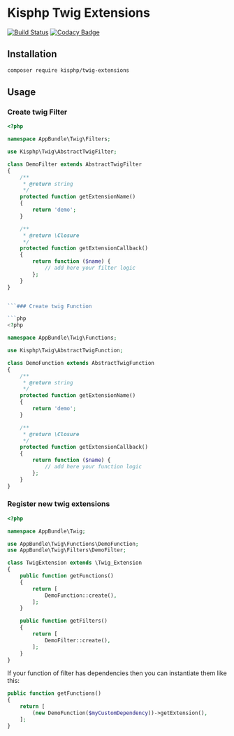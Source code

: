 # Kisphp Twig Extensions

[![Build Status](https://travis-ci.org/kisphp/twig-extensions.svg?branch=master)](https://travis-ci.org/kisphp/twig-extensions)
[![Codacy Badge](https://api.codacy.com/project/badge/Grade/918d91ce791d4213b57f6429e33eb477)](https://www.codacy.com/app/mariusbogdan83/twig-extensions?utm_source=github.com&amp;utm_medium=referral&amp;utm_content=kisphp/twig-extensions&amp;utm_campaign=Badge_Grade)

## Installation

```bash
composer require kisphp/twig-extensions
```

## Usage

### Create twig Filter

```php
<?php

namespace AppBundle\Twig\Filters;

use Kisphp\Twig\AbstractTwigFilter;

class DemoFilter extends AbstractTwigFilter
{
    /**
     * @return string
     */
    protected function getExtensionName()
    {
        return 'demo';
    }

    /**
     * @return \Closure
     */
    protected function getExtensionCallback()
    {
        return function ($name) {
            // add here your filter logic
        };
    }
}


```### Create twig Function

```php
<?php

namespace AppBundle\Twig\Functions;

use Kisphp\Twig\AbstractTwigFunction;

class DemoFunction extends AbstractTwigFunction
{
    /**
     * @return string
     */
    protected function getExtensionName()
    {
        return 'demo';
    }

    /**
     * @return \Closure
     */
    protected function getExtensionCallback()
    {
        return function ($name) {
            // add here your function logic
        };
    }
}

```

### Register new twig extensions

```php
<?php

namespace AppBundle\Twig;

use AppBundle\Twig\Functions\DemoFunction;
use AppBundle\Twig\Filters\DemoFilter;

class TwigExtension extends \Twig_Extension
{
    public function getFunctions()
    {
        return [
            DemoFunction::create(),
        ];
    }

    public function getFilters()
    {
        return [
            DemoFilter::create(),
        ];
    }
}
```

If your function of filter has dependencies then you can instantiate them like this:

```php
public function getFunctions()
{
    return [
        (new DemoFunction($myCustomDependency))->getExtension(),
    ];
}
```
